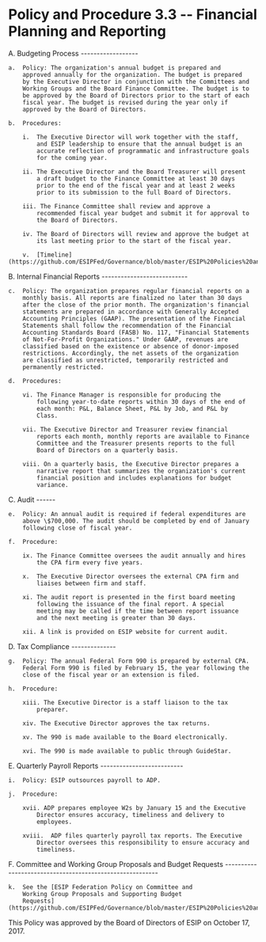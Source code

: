 **Policy and Procedure 3.3 -- Financial Planning and Reporting**
================================================================

A.  Budgeting Process 
    ------------------

    a.  Policy: The organization's annual budget is prepared and
        approved annually for the organization. The budget is prepared
        by the Executive Director in conjunction with the Committees and
        Working Groups and the Board Finance Committee. The budget is to
        be approved by the Board of Directors prior to the start of each
        fiscal year. The budget is revised during the year only if
        approved by the Board of Directors.

    b.  Procedures:

        i.  The Executive Director will work together with the staff,
            and ESIP leadership to ensure that the annual budget is an
            accurate reflection of programmatic and infrastructure goals
            for the coming year.

        ii. The Executive Director and the Board Treasurer will present
            a draft budget to the Finance Committee at least 30 days
            prior to the end of the fiscal year and at least 2 weeks
            prior to its submission to the full Board of Directors.

        iii. The Finance Committee shall review and approve a
            recommended fiscal year budget and submit it for approval to
            the Board of Directors.

        iv. The Board of Directors will review and approve the budget at
            its last meeting prior to the start of the fiscal year.

        v.  [Timeline](https://github.com/ESIPFed/Governance/blob/master/ESIP%20Policies%20and%20Procedures/3.0%20Business%20and%20Finance/ESIP%20P%26P%203.3A%20FiCom%20annual%20budget%20cycle.md)

B.  Internal Financial Reports 
    ---------------------------

    c.  Policy: The organization prepares regular financial reports on a
        monthly basis. All reports are finalized no later than 30 days
        after the close of the prior month. The organization's financial
        statements are prepared in accordance with Generally Accepted
        Accounting Principles (GAAP). The presentation of the Financial
        Statements shall follow the recommendation of the Financial
        Accounting Standards Board (FASB) No. 117, "Financial Statements
        of Not-For-Profit Organizations." Under GAAP, revenues are
        classified based on the existence or absence of donor-imposed
        restrictions. Accordingly, the net assets of the organization
        are classified as unrestricted, temporarily restricted and
        permanently restricted.

    d.  Procedures:

        vi. The Finance Manager is responsible for producing the
            following year-to-date reports within 30 days of the end of
            each month: P&L, Balance Sheet, P&L by Job, and P&L by
            Class.

        vii. The Executive Director and Treasurer review financial
            reports each month, monthly reports are available to Finance
            Committee and the Treasurer presents reports to the full
            Board of Directors on a quarterly basis.

        viii. On a quarterly basis, the Executive Director prepares a
            narrative report that summarizes the organization's current
            financial position and includes explanations for budget
            variance.

C.  Audit 
    ------

    e.  Policy: An annual audit is required if federal expenditures are
        above \$700,000. The audit should be completed by end of January
        following close of fiscal year.

    f.  Procedure:

        ix. The Finance Committee oversees the audit annually and hires
            the CPA firm every five years.

        x.  The Executive Director oversees the external CPA firm and
            liaises between firm and staff.

        xi. The audit report is presented in the first board meeting
            following the issuance of the final report. A special
            meeting may be called if the time between report issuance
            and the next meeting is greater than 30 days.

        xii. A link is provided on ESIP website for current audit.

D.  Tax Compliance
    --------------

    g.  Policy: The annual Federal Form 990 is prepared by external CPA.
        Federal Form 990 is filed by February 15, the year following the
        close of the fiscal year or an extension is filed.

    h.  Procedure:

        xiii. The Executive Director is a staff liaison to the tax
            preparer.

        xiv. The Executive Director approves the tax returns.

        xv. The 990 is made available to the Board electronically.

        xvi. The 990 is made available to public through GuideStar.

E.  Quarterly Payroll Reports 
    --------------------------

    i.  Policy: ESIP outsources payroll to ADP.

    j.  Procedure:

        xvii. ADP prepares employee W2s by January 15 and the Executive
            Director ensures accuracy, timeliness and delivery to
            employees.

        xviii.  ADP files quarterly payroll tax reports. The Executive
            Director oversees this responsibility to ensure accuracy and
            timeliness.

F.  Committee and Working Group Proposals and Budget Requests
    ---------------------------------------------------------

    k.  See the [ESIP Federation Policy on Committee and
        Working Group Proposals and Supporting Budget
        Requests](https://github.com/ESIPFed/Governance/blob/master/ESIP%20Policies%20and%20Procedures/3.0%20Business%20and%20Finance/ESIP%20P%26P%203.3F%20Federation%20Committee%20Budget%20Request%20Policy.md)

This Policy was approved by the Board of Directors of ESIP on October
17, 2017.

####
